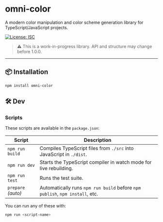 # omni-color


A modern color manipulation and color scheme generation library for TypeScript/JavaScript projects.

[![License: ISC](https://img.shields.io/badge/license-ISC-blue.svg)](./LICENSE)

> ⚠️ This is a work-in-progress library. API and structure may change before 1.0.0.

---

## 📦 Installation

```bash
npm install omni-color
```

## 🛠 Dev

### Scripts

These scripts are available in the `package.json`:

| Script            | Description                                                                 |
|-------------------|-----------------------------------------------------------------------------|
| `npm run build`   | Compiles TypeScript files from `./src` into JavaScript in `./dist`.         |
| `npm run dev`     | Starts the TypeScript compiler in watch mode for live rebuilding.           |
| `npm run test`    | Runs the test suite.                                |
| `prepare` _(auto)_| Automatically runs `npm run build` before `npm publish`, `npm install`, etc.|

You can run any of these with:

```bash
npm run <script-name>
```